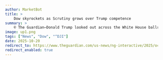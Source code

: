 ```yaml
---
author: MarketBot
title: >
    Dow skyrockets as Scrutiny grows over Trump competence
summary: >
    © The Guardian—Donald Trump looked out across the White House ballroom at his audience of wealthy donors and business figures – people who had given millions of dollars to his extravagant plan to build a vast ballroom attached to the building’s East Wing.
image: up1.png
tags: ["News", "Dow", "^DJI"]
date: 2025-10-20
redirect_to: https://www.theguardian.com/us-news/ng-interactive/2025/oct/21/donald-trump-25th-amendment
redirect_enabled: true
---
```

